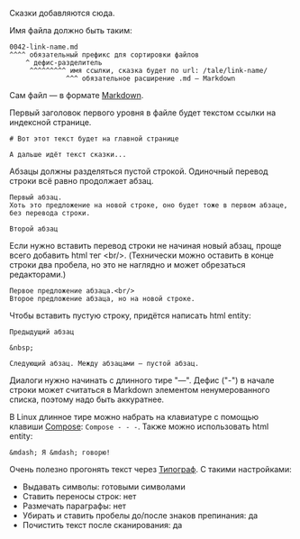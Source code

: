 Сказки добавляются сюда.

Имя файла должно быть таким:

```
0042-link-name.md
^^^^ обязательный префикс для сортировки файлов
    ^ дефис-разделитель
     ^^^^^^^^^ имя ссылки, сказка будет по url: /tale/link-name/
              ^^^ обязательное расширение .md — Markdown
```

Сам файл — в формате [Markdown](http://rukeba.com/by-the-way/markdown-sintaksis-po-russki/).

Первый заголовок первого уровня в файле будет текстом ссылки на индексной странице.

```
# Вот этот текст будет на главной странице

А дальше идёт текст сказки...
```

Абзацы должны разделяться пустой строкой. Одиночный перевод строки всё равно продолжает абзац.

```
Первый абзац.
Хоть это предложение на новой строке, оно будет тоже в первом абзаце, без перевода строки.

Второй абзац
```

Если нужно вставить перевод строки не начиная новый абзац, проще всего добавить html тег \<br/>. (Технически можно оставить в конце строки два пробела, но это не наглядно и может обрезаться редакторами.)

```
Первое предложение абзаца.<br/>
Второе предложение абзаца, но на новой строке.
```

Чтобы вставить пустую строку, придётся написать html entity:

```
Предыдущий абзац

&nbsp;

Следующий абзац. Между абзацами — пустой абзац.
```

Диалоги нужно начинать с длинного тире "—". Дефис ("-") в начале строки может считаться в Markdown элементом ненумерованного списка, поэтому надо быть аккуратнее.

В Linux длинное тире можно набрать на клавиатуре с помощью клавиши [Compose](https://ru.wikipedia.org/wiki/Compose): `Compose - - -`. Также можно использовать html entity:

```
&mdash; Я &mdash; говорю!
```

Очень полезно прогонять текст через [Типограф](https://www.artlebedev.ru/tools/typograf/).
С такими настройками:

* Выдавать символы: готовыми символами
* Ставить переносы строк: нет
* Размечать параграфы: нет
* Убирать и ставить пробелы до/после знаков препинания: да
* Почистить текст после сканирования: да
